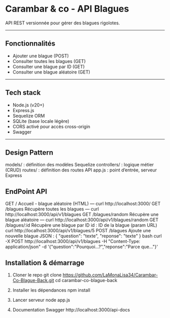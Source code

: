 # Carambar & co - API Blagues

API REST versionnée pour gérer des blagues rigolotes. 

---

## Fonctionnalités

- Ajouter une blague (POST)  
- Consulter toutes les blagues (GET)  
- Consulter une blague par ID (GET)  
- Consulter une blague aléatoire (GET)  
---

## Tech stack

- Node.js (v20+)  
- Express.js  
- Sequelize ORM  
- SQLite (base locale légère)  
- CORS activé pour accès cross-origin
- Swagger

---
## Design Pattern
models/ : définition des modèles Sequelize
controllers/ : logique métier (CRUD)
routes/ : définition des routes API
app.js : point d’entrée, serveur Express

## EndPoint API
GET	/	Accueil - blague aléatoire (HTML)	—	curl http://localhost:3000/
GET	/blagues	Récupère toutes les blagues	—	curl http://localhost:3000/api/v1/blagues
GET	/blagues/random	Récupère une blague aléatoire	—	curl http://localhost:3000/api/v1/blagues/random
GET	/blagues/:id	Récupère une blague par ID	id : ID de la blague (param URL)	curl http://localhost:3000/api/v1/blagues/5
POST	/blagues	Ajoute une nouvelle blague	JSON : { "question": "texte", "reponse": "texte" }	bash curl -X POST http://localhost:3000/api/v1/blagues -H "Content-Type: application/json" -d '{"question":"Pourquoi...?","reponse":"Parce que..."}'

## Installation & démarrage

1. Cloner le repo
git clone https://github.com/LaMonaLisa34/Carambar-Co-Blague-Back.git
cd carambar-co-blague-back

2. Installer les dépendances
npm install 

3. Lancer serveur
node app.js 

4. Documentation Swagger
http://localhost:3000/api-docs

